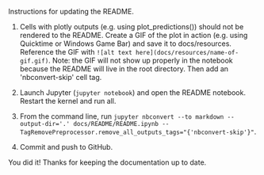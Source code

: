 Instructions for updating the README.

1) Cells with plotly outputs (e.g. using plot_predictions()) should not be rendered to the README. Create a GIF of the plot in action (e.g. using Quicktime or Windows Game Bar) and save it to docs/resources. Reference the GIF with `![alt text here](docs/resources/name-of-gif.gif)`. Note: the GIF will not show up properly in the notebook because the README will live in the root directory. Then add an 'nbconvert-skip' cell tag.

2) Launch Jupyter (`jupyter notebook`) and open the README notebook. Restart the kernel and run all.

3) From the command line, run `jupyter nbconvert --to markdown --output-dir='.' docs/README/README.ipynb --TagRemovePreprocessor.remove_all_outputs_tags="{'nbconvert-skip'}"`.

4) Commit and push to GitHub.

You did it! Thanks for keeping the documentation up to date.
